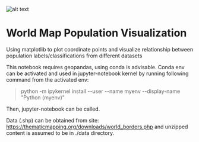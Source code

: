 ![alt text](https://github.com/Alongthoselines/World_map/images/plot.png)
# World Map Population Visualization 

Using matplotlib to plot coordinate points and visualize relationship between population labels/classifications from different datasets

This notebook requires geopandas, using conda is advisable. Conda env can be activated and used in jupyter-notebook kernel by running following command from the activated env:

> python -m ipykernel install --user --name myenv --display-name "Python (myenv)"

Then, jupyter-notebook can be called.


Data (.shp) can be obtained from site: https://thematicmapping.org/downloads/world_borders.php and unzipped content is assumed to be in ./data directory. 
